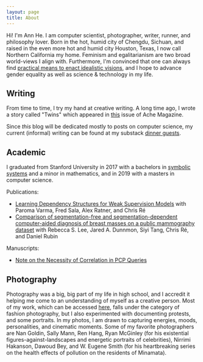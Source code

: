 ```yaml
---
layout: page
title: About
---
```



Hi! I'm Ann He. I am computer scientist, photographer, writer, runner, and philosophy lover. Born in the hot, humid city of Chengdu, Sichuan, and raised in the even more hot and humid city Houston, Texas, I now call Northern California my home. Feminism and egalitarianism are two broad world-views I align with. Furthermore, I'm convinced that one can always find [practical means to enact idealistic visions](https://annhe.substack.com/p/practical-idealism), and I hope to advance gender equality as well as science & technology in my life.

## Writing 

From time to time, I try my hand at creative writing. A long time ago, I wrote a story called "Twins" which appeared in [this](https://issuu.com/achemagazine/docs/january2011) issue of Ache Magazine.

Since *this* blog will be dedicated mostly to posts on computer science, my current (informal) writing can be found at my substack [dinner guests](https://annhe.substack.com/).

## Academic

I graduated from Stanford University in 2017 with a bachelors in [symbolic systems](https://symsys.stanford.edu/about/span-dig-deep-solve-complex-problems) and a minor in mathematics, and in 2019 with a masters in computer science.

Publications:
* [Learning Dependency Structures for Weak Supervision Models](https://arxiv.org/abs/1903.05844) with Paroma Varma, Fred Sala, Alex Ratner, and Chris Ré
* [Comparison of segmentation-free and segmentation-dependent computer-aided diagnosis of breast masses on a public mammography dataset](https://pubmed.ncbi.nlm.nih.gov/33309994/) with Rebecca S. Lee, Jared A. Dunnmon, Siyi Tang, Chris Ré, and Daniel Rubin

Manuscripts:
* [Note on the Necessity of Correlation in PCP Queries](https://annhe.xyz/files/pcp_query_structure.pdf)

## Photography

Photography was a big, big part of my life in high school, and I accredit it helping me come to an understanding of myself as a creative person. Most of my work, which can be accessed [here](http://www.annhephoto.com), falls under the category of fashion photography, but I also experimented with documenting protests, and some portraits. In my photos, I am drawn to capturing energies, moods, personalities, and cinematic moments. Some of my favorite photographers are Nan Goldin, Sally Mann, Ren Hang, Ryan McGinley (for his existential figures-against-landscapes and energetic portraits of celebrities), Nirrimi Hakanson, Dawoud Bey, and W. Eugene Smith (for his heartbreaking series on the health effects of pollution on the residents of Minamata). 
